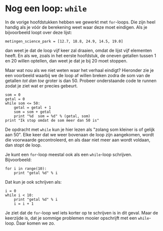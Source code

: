 # Nog een loop: `while`

In de vorige hoofdstukken hebben we gewerkt met `for`-loops. Die zijn heel handig als je vóór de berekening weet waar deze moet eindigen. Als je bijvoorbeeld loopt over deze lijst:

	metingen_science_park = [12.7, 18.8, 24.9, 14.5, 19.0]

dan weet je dat de loop vijf keer zal draaien, omdat de lijst vijf elementen heeft. En als we, zoals in het eerste hoofdstuk, de oneven getallen tussen 1 en 20 willen optellen, dan weet je dat je bij 20 moet stoppen.

Maar wat nou als we niet weten waar het verhaal eindigt? Hieronder zie je een voorbeeld waarbij we de loop af willen breken zodra de som van de getallen *tot 
dan toe* groter is dan 50. Probeer onderstaande code te runnen zodat je ziet wat er precies gebeurt.

    som = 0
	getal = 0
    while som <= 50:
	    getal = getal + 1
        som = som + getal
        print "%d  som = %d" % (getal, som)
    print "Ik stop omdat de som meer dan 50 is"

De opdracht met `while` kun je hier lezen als "zolang som kleiner is of gelijk aan 50". Elke keer dat we weer bovenaan de loop zijn aangekomen, wordt die voorwaarde gecontroleerd, en als daar niet meer aan wordt voldaan, dan stopt de loop.

Je kunt een `for`-loop meestal ook als een `while`-loop schrijven. Bijvoorbeeld:

	for i in range(10):
	    print "getal %d" % i

Dat kun je ook schrijven als:

	i = 0
	while i < 10:
		print "getal %d" % i
	    i = i + 1

Je ziet dat de `for`-loop wel iets korter op te schrijven is in dit geval. Maar de keerzijde is, dat je sommige problemen mooier opschrijft met een `while`-loop. Daar komen we zo.
